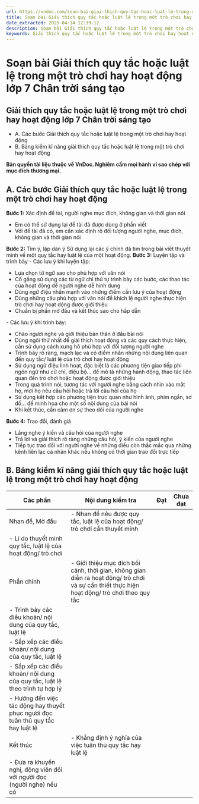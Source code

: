 ```yaml
---
url: https://vndoc.com/soan-bai-giai-thich-quy-tac-hoac-luat-le-trong-mot-tro-choi-hay-hoat-dong-269750
title: Soạn bài Giải thích quy tắc hoặc luật lệ trong một trò chơi hay hoạt động lớp 7 Chân trời sáng tạo - VnDoc.com
date_extracted: 2025-04-14 12:39:12
description: Soạn bài Giải thích quy tắc hoặc luật lệ trong một trò chơi hay hoạt động nhằm giúp các em HS đạt kết quả tốt trong quá trình làm bài tập và học tập môn Ngữ văn lớp 7 sách Chân trời sáng tạo.
keywords: Giải thích quy tắc hoặc luật lệ trong một trò chơi hay hoạt động,Soạn bài Giải thích quy tắc hoặc luật lệ trong một trò chơi hay hoạt động,Giải thích quy tắc hoặc luật lệ trong một trò chơi hay hoạt động trang 117,Soạn Giải thích quy tắc hoặc luật lệ trong một trò chơi hay hoạt động,Soạn văn 7 Giải thích quy tắc hoặc luật lệ trong một trò chơi hay hoạt động,Giải thích quy tắc hoặc luật lệ trong một trò chơi hay hoạt động lớp 7,soạn văn 7,ngữ văn 7,văn 7,soan van 7,soạn văn lớp 7
---
```


# Soạn bài Giải thích quy tắc hoặc luật lệ trong một trò chơi hay hoạt động lớp 7 Chân trời sáng tạo
## **Giải thích quy tắc hoặc luật lệ trong một trò chơi hay hoạt động lớp 7 Chân trời sáng tạo**
  * A. Các bước Giải thích quy tắc hoặc luật lệ trong một trò chơi hay hoạt động
  * B. Bảng kiểm kĩ năng giải thích quy tắc hoặc luật lệ trong một trò chơi hay hoạt động 

**Bản quyền tài liệu thuộc về VnDoc. Nghiêm cấm mọi hành vi sao chép với mục đích thương mại.**
## **A. Các bước Giải thích quy tắc hoặc luật lệ trong một trò chơi hay hoạt động**
**Bước 1:** Xác định đề tài, người nghe mục đích, không gian và thời gian nói
  * Em có thể sử dụng lại đề tài đã được dùng ở phần viết
  * Với đề tài đã có, em cần xác định rõ đối tượng người nghe, mục đích, không gian và thời gian nói

**Bước 2:** Tìm ý, lập dàn ý
Sử dụng lại các ý chính đã tìm trong bài viết thuyết minh về một quy tắc hay luật lệ của một hoạt động.
**Bước 3:** Luyện tập và trình bày
\- Các lưu ý khi luyện tập:
  * Lựa chọn từ ngữ sao cho phù hợp với văn nói
  * Cố gắng sử dụng các từ ngữ chỉ thứ tự trình bày các bước, các thao tác của hoạt động để người nghe dễ hình dung
  * Dùng ngữ điệu nhấn mạnh vào những điểm cần lưu ý của hoạt động
  * Dùng những câu phù hợp với văn nói để khích lệ người nghe thực hiện trò chơi hay hoạt động được giới thiệu
  * Chuẩn bị phần mở đầu và kết thúc sao cho hấp dẫn

\- Các lưu ý khi trình bày:
  * Chào người nghe và giới thiệu bản thân ở đầu bài nói
  * Dùng ngôi thứ nhất để giải thích hoạt động và các quy cách thực hiện, cần sử dụng cách xưng hô phù hợp với đối tượng người nghe
  * Trình bày rõ ràng, mạch lạc và có điểm nhấn những nội dung liên quan đến quy tắc/ luật lệ của trò chơi hay hoạt động
  * Sử dụng ngữ điệu linh hoạt, đặc biệt là các phương tiện giao tiếp phi ngôn ngữ như cử chỉ, điệu bộ... để mô tả những hành động, thao tác liên quan đến trò chơi hoặc hoạt động được giới thiệu
  * Trong quá trình nói, tương tác với người nghe bằng cách nhìn vào mắt họ, mời họ nêu câu hỏi hoặc trả lời câu hỏi của họ
  * Sử dụng kết hợp các phương tiện trực quan như hình ảnh, phim ngắn, sơ đồ... để minh họa cho một số nội dung của bài nói
  * Khi kết thúc, cần cảm ơn sự theo dõi của người nghe

**Bước 4:** Trao đổi, đánh giá
  * Lắng nghe ý kiến và câu hỏi của người nghe
  * Trả lời và giải thích rõ ràng những câu hỏi, ý kiến của người nghe
  * Tiếp tục trao đổi với người nghe về những điều còn thắc mắc qua những kênh liên lạc cá nhân khác nếu không có thời gian trao đổi trực tiếp

## **B. Bảng kiểm kĩ năng giải thích quy tắc hoặc luật lệ trong một trò chơi hay hoạt động**
**Các phần**| **Nội dung kiểm tra**| **Đạt**| **Chưa đạt**  
---|---|---|---  
Nhan đề, Mở đầu| \- Nhan đề nêu được quy tắc, luật lệ của hoạt động/ trò chơi cần thuyết minh| |   
\- Lí do thuyết minh quy tắc, luật lệ của hoạt động/ trò chơi| |   
Phần chính| \- Giới thiệu mục đích bối cảnh, thời gian, không gian diễn ra hoạt động/ trò chơi và sự cần thiết thực hiện hoạt động/ trò chơi theo quy tắc| |   
\- Trình bày các điều khoản/ nội dung của quy tắc, luật lệ| |   
\- Sắp xếp các điều khoản/ nội dung của quy tắc, luật lệ| |   
\- Sắp xếp các điều khoản/ nội dung của quy tắc, luật lệ theo trình tự hợp lý| |   
\- Hướng đến việc tác động hay thuyết phục người đọc tuân thủ quy tắc hay luật lệ| |   
Kết thúc| \- Khẳng định ý nghĩa của việc tuân thủ quy tắc hay luật lệ| |   
\- Đưa ra khuyến nghị, động viên đối với người đọc \(người nghe\) nếu có| | 
